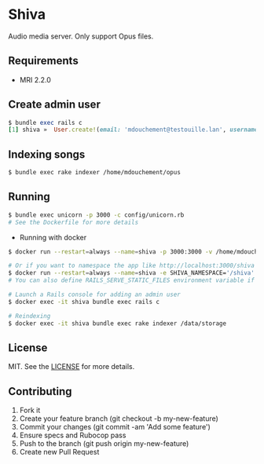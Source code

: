 # Shiva

Audio media server. Only support Opus files.

## Requirements
 - MRI 2.2.0

## Create admin user
```rb
$ bundle exec rails c
[1] shiva »  User.create!(email: 'mdouchement@testouille.lan', username: 'mdouchement', password: 'trololoyolo')
```

## Indexing songs
```bash
$ bundle exec rake indexer /home/mdouchement/opus
```

## Running
```bash
$ bundle exec unicorn -p 3000 -c config/unicorn.rb
# See the Dockerfile for more details
```

- Running with docker

```bash
$ docker run --restart=always --name=shiva -p 3000:3000 -v /home/mdouchement/opus:/data/storage -v /home/mdouchement/shiva/db:/data/db -d mdouchement/shiva

# Or if you want to namespace the app like http://localhost:3000/shiva
$ docker run --restart=always --name=shiva -e SHIVA_NAMESPACE='/shiva' -p 3000:3000 -v /home/mdouchement/opus:/data/storage -v /home/mdouchement/shiva/db:/data/db -d mdouchement/shiva
# You can also define RAILS_SERVE_STATIC_FILES environment variable if you want that Rails serve the assets

# Launch a Rails console for adding an admin user
$ docker exec -it shiva bundle exec rails c

# Reindexing
$ docker exec -it shiva bundle exec rake indexer /data/storage
```

## License

MIT. See the [LICENSE](https://github.com/mdouchement/shiva/blob/development/LICENSE) for more details.

## Contributing

1. Fork it
2. Create your feature branch (git checkout -b my-new-feature)
3. Commit your changes (git commit -am 'Add some feature')
4. Ensure specs and Rubocop pass
5. Push to the branch (git push origin my-new-feature)
6. Create new Pull Request
